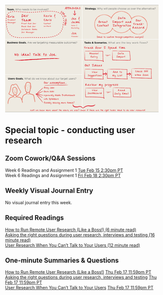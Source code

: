 ![User Research Notes](images/9203760174_499895dece_k.jpeg ':class=banner-image')

# Special topic - conducting user research

## Zoom Cowork/Q&A Sessions
Week 6 Readings and Assignment 1 <span class='badge'> [Tue Feb 15 2:30pm PT](https://www.timeanddate.com/worldclock/fixedtime.html?msg=CMPT-363+Zoom+Cowork+and+Q%26A&iso=20220215T1430&p1=256&am=50)</span>  
Week 6 Readings and Assignment 1 <span class='badge'> [Fri Feb 18 2:30pm PT](https://www.timeanddate.com/worldclock/fixedtime.html?msg=CMPT-363+Zoom+Cowork+and+Q%26A&iso=20220218T1430&p1=256&am=50)</span>  

<h2> Weekly Visual Journal Entry </h2>

No visual journal entry this week.  

## Required Readings  
[How to Run Remote User Research (Like a Boss!) (6 minute read)](https://medium.com/mixed-methods/how-to-run-remote-user-research-like-a-boss-b3729954f03)  
[Asking the right questions during user research, interviews and testing (16 minute read)](https://uxdesign.cc/asking-the-right-questions-on-user-research-interviews-and-testing-427261742a67)  
[User Research When You Can’t Talk to Your Users (12 minute read)](https://alistapart.com/article/user-research-when-you-cant-talk-to-your-users/)

## One-minute Summaries & Questions
[How to Run Remote User Research (Like a Boss!)](https://canvas.sfu.ca/courses/67116/assignments/662735) <span class='badge'> [Thu Feb 17 11:59pm PT](https://www.timeanddate.com/worldclock/fixedtime.html?msg=One-minute+Summaries+for+Week+7+Due+Date&iso=20220217T235900&p1=256)</span>  
[Asking the right questions during user research, interviews and testing](https://canvas.sfu.ca/courses/67116/assignments/662732) <span class='badge'> [Thu Feb 17 11:59pm PT](https://www.timeanddate.com/worldclock/fixedtime.html?msg=One-minute+Summaries+for+Week+7+Due+Date&iso=20220217T235900&p1=256)</span>  
[User Research When You Can’t Talk to Your Users](https://canvas.sfu.ca/courses/67116/assignments/662746) <span class='badge'> [Thu Feb 17 11:59pm PT](https://www.timeanddate.com/worldclock/fixedtime.html?msg=One-minute+Summaries+for+Week+7+Due+Date&iso=20220217T235900&p1=256)</span>  
